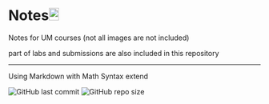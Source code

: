 # Notes<img src="https://upload.wikimedia.org/wikipedia/en/thumb/6/63/University_of_Malaya_coat_of_arms.svg/160px-University_of_Malaya_coat_of_arms.svg.png" display="inline-block" width="20em" height="25em" style="margin-bottom:0em ">

Notes  for UM courses (not all images are not included)

part of labs and submissions are also included in this repository 

****

Using Markdown with Math Syntax extend

![GitHub last commit][commit] ![GitHub repo size][size] 



[commit]: https://img.shields.io/github/last-commit/sirmegamu/Notes?logo=github
[size]:https://img.shields.io/github/repo-size/sirmegamu/notes
